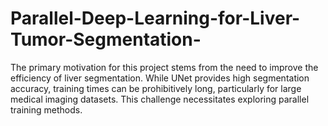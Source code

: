 # Parallel-Deep-Learning-for-Liver-Tumor-Segmentation-
The primary motivation for this project stems from the need to improve the efficiency of liver segmentation. While UNet provides high segmentation accuracy, training times can be prohibitively long, particularly for large medical imaging datasets. This challenge necessitates exploring parallel training methods.
